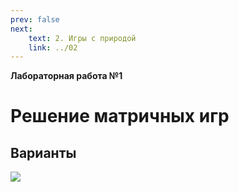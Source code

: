 ```yaml
---
prev: false
next:
    text: 2. Игры с природой
    link: ../02
---
```


**Лабораторная работа №1**

# Решение матричных игр


## Варианты

![](/media/images/gametheory%20lab1&201.png)